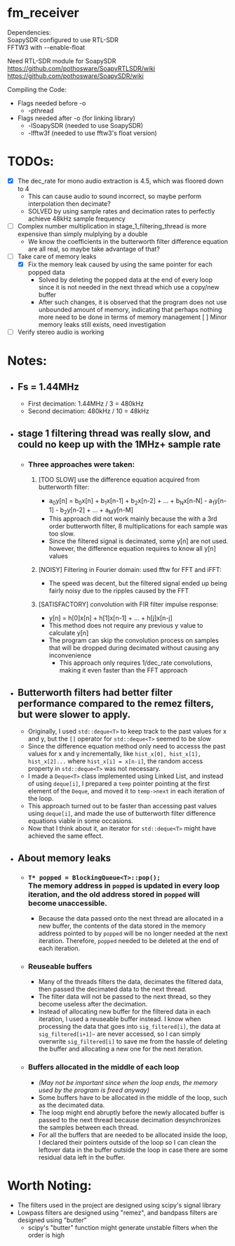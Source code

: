 # fm_receiver

Dependencies:<br />
SoapySDR configured to use RTL-SDR <br />
FFTW3 with --enable-float

Need RTL-SDR module for SoapySDR <br />
https://github.com/pothosware/SoapyRTLSDR/wiki  <br />
https://github.com/pothosware/SoapySDR/wiki <br />

Compiling the Code: <br />
* Flags needed before -o <br />
  * -pthread
* Flags needed after -o (for linking library)
  * -lSoapySDR  (needed to use SoapySDR)
  * -lfftw3f  (needed to use fftw3's float version)

# TODOs: <br />
* [x] The dec_rate for mono audio extraction is 4.5, which was floored down to 4
  * This can cause audio to sound incorrect, so maybe perform interpolation then decimate?
  * SOLVED by using sample rates and decimation rates to perfectly achieve 48kHz sample frequency
* [ ] Complex number multiplication in stage_1_filtering_thread is more expensive than simply mulplying by a double
  * We know the coefficients in the butterworth filter difference equation are all real, so maybe take advantage of that?
* [ ] Take care of memory leaks
  * [x] Fix the memory leak caused by using the same pointer for each popped data
    * Solved by deleting the popped data at the end of every loop since it is not needed in the next thread which use a copy/new buffer
    * After such changes, it is observed that the program does not use unbounded amount of memory, indicating that perhaps nothing more need to be done in terms of memory management
    [ ] Minor memory leaks still exists, need investigation
* [ ] Verify stereo audio is working

# Notes: <br />
* ## Fs = 1.44MHz
  * First decimation: 1.44MHz / 3 = 480kHz
  * Second decimation: 480kHz / 10 = 48kHz
* ## stage 1 filtering thread was really slow, and could no keep up with the 1MHz+ sample rate
  * ### Three approaches were taken:
    1. [TOO SLOW] use the difference equation acquired from butterworth filter:
       * a<sub>0</sub>y[n] = b<sub>0</sub>x[n] + b<sub>1</sub>x[n-1] + b<sub>2</sub>x[n-2] + ... + b<sub>N</sub>x[n-N] - a<sub>1</sub>y[n-1] - b<sub>2</sub>y[n-2] + ... + a<sub>M</sub>y[n-M] <br />
       * This approach did not work mainly because the with a 3rd order butterworth filter, 8 multiplications for each sample was too slow.
       * Since the filtered signal is decimated, some y[n] are not used. however, the difference equation requires to know all y[n] values
       
    2. [NOISY] Filtering in Fourier domain: used fftw for FFT and iFFT:
       * The speed was decent, but the filtered signal ended up being fairly noisy due to the ripples caused by the FFT
    3. [SATISFACTORY] convolution with FIR filter impulse response:
       * y[n] = h[0]x[n] + h[1]x[n-1] + ... + h[j]x[n-j]
       * This method does not require any previous y value to calculate y[n]
       * The program can skip the convolution process on samples that will be dropped during decimated without causing any inconvenience
         * This approach only requires 1/dec_rate convolutions, making it even faster than the FFT approach
* ## Butterworth filters had better filter performance compared to the remez filters, but were slower to apply.
  * Originally, I used `std::deque<T>` to keep track to the past values for x and y, but the `[]` operator for `std::deque<T>` seemed to be slow
  * Since the difference equation method only need to accesss the past values for x and y incrementally, like `hist_x[0], hist_x[1], hist_x[2]...` where `hist_x[i] = x[n-i]`, the random access property in `std::deque<T>` was not necessary.
  * I made a `Deque<T>` class implemented using Linked List, and instead of using `deque[i]`, I prepared a `temp` pointer pointing at the first element of the `Deque`, and moved it to `temp->next` in each iteration of the loop.
  * This approach turned out to be faster than accessing past values using `deque[i]`, and made the use of butterworth filter difference equations viable in some occasions.
  * Now that I think about it, an iterator for `std::deque<T>` might have achieved the same effect.
* ## About memory leaks
  * ### `T* popped = BlockingQueue<T>::pop();` <br /> The memory address in `popped` is updated in every loop iteration, and the old address stored in `popped` will become unaccessible.
    * Because the data passed onto the next thread are allocated in a new buffer, the contents of the data stored in the memory address pointed to by `popped` will be no longer needed at the next iteration. Therefore, `popped` needed to be deleted at the end of each iteration.
  * ### Reuseable buffers
    * Many of the threads filters the data, decimates the filtered data, then passed the decimated data to the next thread.
    * The filter data will not be passed to the next thread, so they become useless after the decimation. 
    * Instead of allocating new buffer for the filtered data in each iteration, I used a reuseable buffer instead. I know when processing the data that goes into `sig_filtered[i]`, the data at `sig_filtered[i+1]~` are never accessed, so I can simply overwrite `sig_filtered[i]` to save me from the hassle of deleting the buffer and allocating a new one for the next iteration.
  * ### Buffers allocated in the middle of each loop 
    * _(May not be important since when the loop ends, the memory used by the program is freed anyway)_
    * Some buffers have to be allocated in the middle of the loop, such as the decimated data.
    * The loop might end abruptly before the newly allocated buffer is passed to the next thread because decimation desynchronizes the samples between each thread.
    * For all the buffers that are needed to be allocated inside the loop, I declared their pointers outside of the loop so I can clean the leftover data in the buffer outside the loop in case there are some residual data left in the buffer.


# Worth Noting: <br />
  * The filters used in the project are designed using scipy's signal library
  * Lowpass filters are designed using "remez", and bandpass filters are designed using "butter"
    * scipy's "butter" function might generate unstable filters when the order is high
                          
